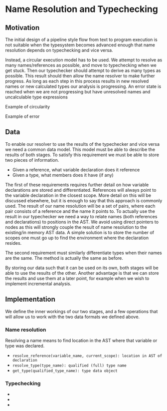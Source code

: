 # Name Resolution and Typechecking

## Motivation

The initial design of a pipeline style flow from text to program execution is not suitable when the typesystem becomes advanced enough that name resolution depends on typechecking and vice versa.

Instead, a circular execution model has to be used. We attempt to resolve as many names/references as possible, and move to typechecking when we get stuck. Then our typechecker should attempt to derive as many types as possible. This result should then allow the name resolver to make further progress. As long as each step in this process results in new resolved names or new calculated types our analysis is progressing. An error state is reached when we are not progressing but have unresolved names and uncalculable type expressions

Example of circularity

Example of error

## Data

To enable our resolver to use the results of the typechecker and vice versa we need a common data model. This model must be able to describe the results of both stages. To satisfy this requirement we must be able to store two pieces of information.

- Given a reference, what variable declaration does it reference
- Given a type, what members does it have (if any)

The first of these requirements requires further detail on how variable declarations are stored and differentiated. References will always point to the variable declaration in the closest scope. More detail on this will be discussed elsewhere, but it is enough to say that this approach is commonly used. The result of our name resolution will be a set of pairs, where each pair consists of a reference and the name it points to. To actually use the result in our typechecker we need a way to relate names (both references and declarations) to positions in the AST. We avoid using direct pointers to nodes as this will strongly couple the result of name resolution to the existing/in memory AST data. A simple solution is to store the number of scopes one must go up to find the environment where the declaration resides. 

The second requirement must similarly differentiate types when their names are the same. The method is actually the same as before.

By storing our data such that it can be used on its own, both stages will be able to use the results of the other. Another advantage is that we can store the results and use them at a later point, for example when we wish to implement incremental analysis.

## Implementation

We define the inner workings of our two stages, and a few operations that will allow us to work with the two data formats we defined above.

### Name resolution
Resolving a name means to find location in the AST where that variable or type was declared.

- `resolve_reference(variable_name, current_scope): location in AST of declaration`
- `resolve_type(type_name): qualified (full) type name`
- `get_type(qualified_type_name): type data object`

### Typechecking

-
-
-


